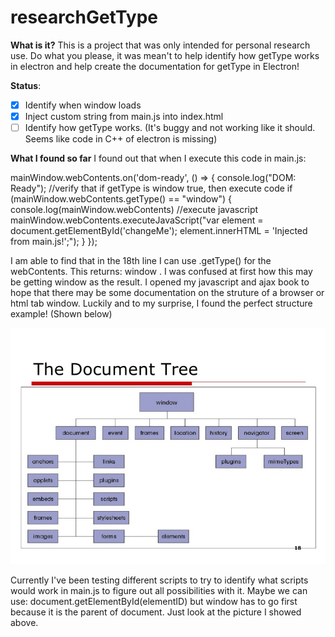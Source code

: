 # researchGetType


**What is it?** This is a project that was only intended for personal research use. Do what you please, it was mean't to help identify
how getType works in electron and help create the documentation for getType in Electron!

**Status**:
- [x] Identify when window loads
- [x] Inject custom string from main.js into index.html
- [ ] Identify how getType works. (It's buggy and not working like it should. Seems like code in C++ of electron is missing)

**What I found so far**
I found out that when I execute this code in main.js:

mainWindow.webContents.on('dom-ready', () => {
  console.log("DOM: Ready");
  //verify that if getType is window true, then execute code
   if (mainWindow.webContents.getType() == "window") {
     console.log(mainWindow.webContents)
     //execute javascript
     mainWindow.webContents.executeJavaScript("var element = document.getElementById('changeMe'); element.innerHTML = 'Injected from main.js!';");
   }
});

I am able to find that in the 18th line I can use .getType() for the webContents.
This returns: window . I was confused at first how this may be getting window as
the result. I opened my javascript and ajax book to hope that there may be some
documentation on the struture of a browser or html tab window. Luckily and to
my surprise, I found the perfect structure example! (Shown below)

<img src="assets/doctree.jpg" width="auto" height="auto"/>

Currently I've been testing different scripts to try to identify what scripts
would work in main.js to figure out all possibilities with it. Maybe we can
use: document.getElementById(elementID) but window has to go first because it
is the parent of document. Just look at the picture I showed above. 
